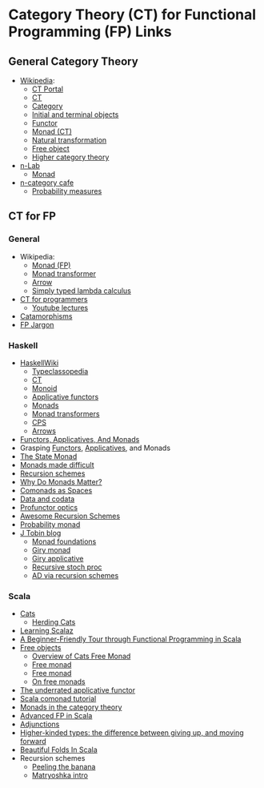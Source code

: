 
# Category Theory (CT) for Functional Programming (FP) Links

## General Category Theory

* [Wikipedia](https://en.wikipedia.org/wiki/):
    * [CT Portal](https://en.wikipedia.org/wiki/Portal:Category_theory)
    * [CT](https://en.wikipedia.org/wiki/Category_theory)
    * [Category](https://en.wikipedia.org/wiki/Category_(mathematics))
    * [Initial and terminal objects](https://en.wikipedia.org/wiki/Initial_and_terminal_objects)
    * [Functor](https://en.wikipedia.org/wiki/Functor)
    * [Monad (CT)](https://en.wikipedia.org/wiki/Monad_(category_theory))
    * [Natural transformation](https://en.wikipedia.org/wiki/Natural_transformation)
    * [Free object](https://en.wikipedia.org/wiki/Free_object)
    * [Higher category theory](https://en.wikipedia.org/wiki/Higher_category_theory)
* [n-Lab](https://ncatlab.org/nlab/show/HomePage)
    * [Monad](https://ncatlab.org/nlab/show/monad)
* [n-category cafe](https://golem.ph.utexas.edu/category/)
    * [Probability measures](https://golem.ph.utexas.edu/category/2014/10/where_do_probability_measures.html)



## CT for FP

### General

* Wikipedia:
    * [Monad (FP)](https://en.wikipedia.org/wiki/Monad_(functional_programming))
    * [Monad transformer](https://en.wikipedia.org/wiki/Monad_transformer)
    * [Arrow](https://en.wikipedia.org/wiki/Arrow_(computer_science))
    * [Simply typed lambda calculus](https://en.wikipedia.org/wiki/Simply_typed_lambda_calculus)
* [CT for programmers](http://bartoszmilewski.com/2014/10/28/category-theory-for-programmers-the-preface/)
  * [Youtube lectures](https://www.youtube.com/playlist?list=PLbgaMIhjbmEnaH_LTkxLI7FMa2HsnawM_)
* [Catamorphisms](http://chrislambda.github.io/blog/2014/01/30/catamorphisms-in-15-minutes/)
* [FP Jargon](https://github.com/hemanth/functional-programming-jargon)


### Haskell

* [HaskellWiki](https://en.wikibooks.org/wiki/Haskell)
    * [Typeclassopedia](https://wiki.haskell.org/Typeclassopedia)
    * [CT](https://en.wikibooks.org/wiki/Haskell/Category_theory)
    * [Monoid](https://en.wikibooks.org/wiki/Haskell/Monoids)
    * [Applicative functors](https://en.wikibooks.org/wiki/Haskell/Applicative_functors)
    * [Monads](https://en.wikibooks.org/wiki/Haskell/Understanding_monads)
    * [Monad transformers](https://en.wikibooks.org/wiki/Haskell/Monad_transformers)
    * [CPS](https://en.wikibooks.org/wiki/Haskell/Continuation_passing_style)
    * [Arrows](https://en.wikibooks.org/wiki/Haskell/Understanding_arrows)
* [Functors, Applicatives, And Monads](http://adit.io/posts/2013-04-17-functors,_applicatives,_and_monads_in_pictures.html)
* Grasping [Functors](https://medium.com/@xanderdeseyn/grasping-haskell-functors-applicatives-and-monads-part-1-93368e0a7a74), [Applicatives](https://medium.com/@xanderdeseyn/grasping-haskell-functors-applicatives-and-monads-part-2-65255e3e6a1d), and Monads
* [The State Monad](http://brandon.si/code/the-state-monad-a-tutorial-for-the-confused/)
* [Monads made difficult](http://www.stephendiehl.com/posts/monads.html)
* [Recursion schemes](http://blog.sumtypeofway.com/an-introduction-to-recursion-schemes/)
* [Why Do Monads Matter?](https://cdsmith.wordpress.com/2012/04/18/why-do-monads-matter/)
* [Comonads as Spaces](http://blog.functorial.com/posts/2016-08-07-Comonads-As-Spaces.html)
* [Data and codata](https://www.tac-tics.net/blog/data-vs-codata)
* [Profunctor optics](https://github.com/hablapps/DontFearTheProfunctorOptics)
* [Awesome Recursion Schemes](https://github.com/passy/awesome-recursion-schemes)
* [Probability monad](http://jelv.is/talks/probability-monad/)
* [J Tobin blog](https://jtobin.io/)
  * [Monad foundations](https://jtobin.io/giry-monad-foundations)
  * [Giry monad](https://jtobin.io/giry-monad-implementation)
  * [Giry applicative](https://jtobin.io/giry-monad-applicative)
  * [Recursive stoch proc](https://jtobin.io/recursive-stochastic-processes)
  * [AD via recursion schemes](https://jtobin.io/ad-via-recursion-schemes)


### Scala

* [Cats](http://typelevel.org/cats/)
  * [Herding Cats](http://eed3si9n.com/herding-cats/)
* [Learning Scalaz](http://eed3si9n.com/learning-scalaz/)
* [A Beginner-Friendly Tour through Functional Programming in Scala](http://degoes.net/articles/easy-monads?utm_content=43961744)
* [Free objects](http://engineering.wingify.com/posts/Free-objects/)
  * [Overview of Cats Free Monad](http://blog.scalac.io/2016/06/02/overview-of-free-monad-in-cats.html)
  * [Free monad](http://typelevel.org/cats/datatypes/freemonad.html)
  * [Free monad](http://underscore.io/blog/posts/2015/04/23/deriving-the-free-monad.html)
  * [On free monads](http://perevillega.com/understanding-free-monads)
* [The underrated applicative functor](https://softwaremill.com/applicative-functor/)
* [Scala comonad tutorial](http://blog.higher-order.com/blog/2015/06/23/a-scala-comonad-tutorial/)
* [Monads in the category theory](https://medium.com/@sinisalouc/2f0a6d370eff)
* [Advanced FP in Scala](https://gist.github.com/jdegoes/97459c0045f373f4eaf126998d8f65dc)
* [Adjunctions](http://blog.higher-order.com/assets/AdjunctionsSbtBExtended.pdf)
* [Higher-kinded types: the difference between giving up, and moving forward](http://typelevel.org/blog/2016/08/21/hkts-moving-forward.html)
* [Beautiful Folds In Scala](https://softwaremill.com/beautiful-folds-in-scala/)
* Recursion schemes
  * [Peeling the banana](http://slides.com/zainabali_/peeling_the_banana#/)
  * [Matryoshka intro](http://akmetiuk.com/posts/2017-03-10-matryoshka-intro.html)






